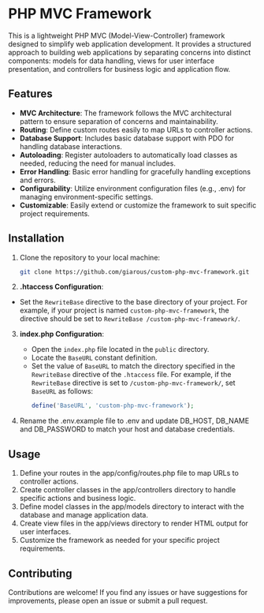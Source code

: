 # PHP MVC Framework

This is a lightweight PHP MVC (Model-View-Controller) framework designed to simplify web application development. It provides a structured approach to building web applications by separating concerns into distinct components: models for data handling, views for user interface presentation, and controllers for business logic and application flow.

## Features

- **MVC Architecture**: The framework follows the MVC architectural pattern to ensure separation of concerns and maintainability.
- **Routing**: Define custom routes easily to map URLs to controller actions.
- **Database Support**: Includes basic database support with PDO for handling database interactions.
- **Autoloading**: Register autoloaders to automatically load classes as needed, reducing the need for manual includes.
- **Error Handling**: Basic error handling for gracefully handling exceptions and errors.
- **Configurability**: Utilize environment configuration files (e.g., .env) for managing environment-specific settings.
- **Customizable**: Easily extend or customize the framework to suit specific project requirements.

## Installation

1. Clone the repository to your local machine:

   ```bash
   git clone https://github.com/giarous/custom-php-mvc-framework.git

2. **.htaccess Configuration**: 
- Set the `RewriteBase` directive to the base directory of your project. For example, if your project is named `custom-php-mvc-framework`, the directive should be set to `RewriteBase /custom-php-mvc-framework/`.

3. **index.php Configuration**:
   - Open the `index.php` file located in the `public` directory.
   - Locate the `BaseURL` constant definition.
   - Set the value of `BaseURL` to match the directory specified in the `RewriteBase` directive of the `.htaccess` file. For example, if the `RewriteBase` directive is set to `/custom-php-mvc-framework/`, set `BaseURL` as follows:
     ```php
     define('BaseURL', 'custom-php-mvc-framework');
     ```

4. Rename the .env.example file to .env and update DB_HOST, DB_NAME and DB_PASSWORD to match your host and database credentials.

## Usage

1. Define your routes in the app/config/routes.php file to map URLs to controller actions.
2. Create controller classes in the app/controllers directory to handle specific actions and business logic.
3. Define model classes in the app/models directory to interact with the database and manage application data.
4. Create view files in the app/views directory to render HTML output for user interfaces.
5. Customize the framework as needed for your specific project requirements.

## Contributing
Contributions are welcome! If you find any issues or have suggestions for improvements, please open an issue or submit a pull request.

